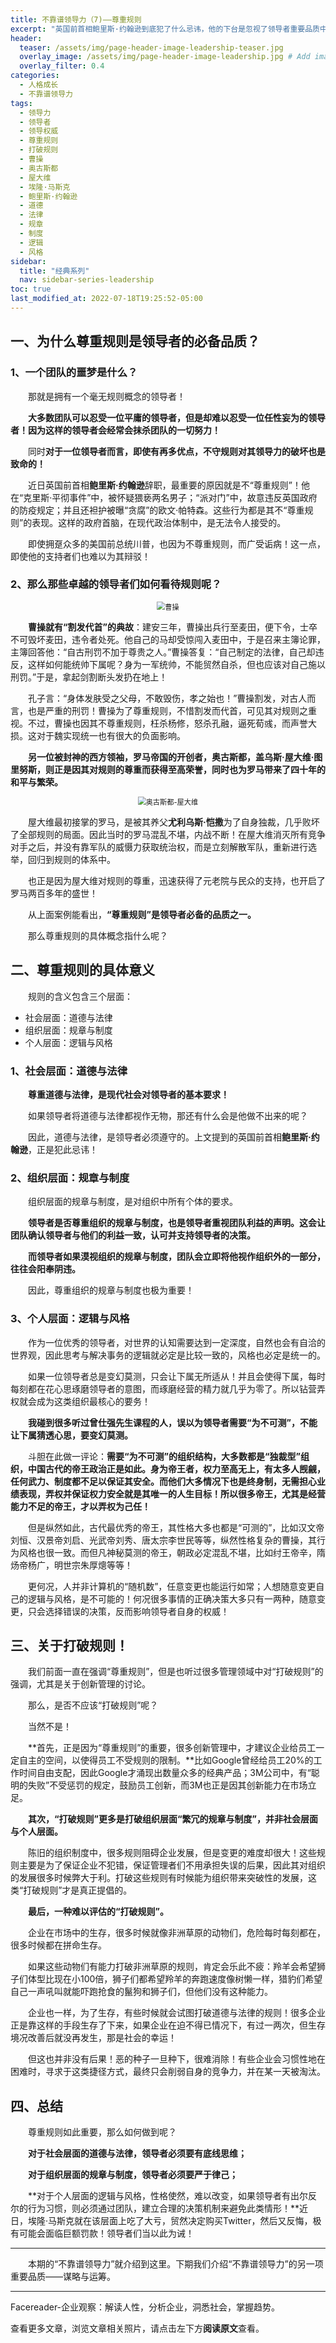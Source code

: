```yaml
---
title: 不靠谱领导力（7)——尊重规则
excerpt: "英国前首相鲍里斯·约翰逊到底犯了什么忌讳，他的下台是忽视了领导者重要品质中的哪一项？我们如何能不犯同样的失误呢？"
header:
  teaser: /assets/img/page-header-image-leadership-teaser.jpg
  overlay_image: /assets/img/page-header-image-leadership.jpg # Add image post (optional)
  overlay_filter: 0.4
categories:
  - 人格成长
  - 不靠谱领导力
tags: 
  - 领导力
  - 领导者
  - 领导权威
  - 尊重规则
  - 打破规则
  - 曹操
  - 奥古斯都
  - 屋大维
  - 埃隆·马斯克
  - 鲍里斯·约翰逊
  - 道德
  - 法律
  - 规章
  - 制度
  - 逻辑
  - 风格
sidebar:
  title: "经典系列"
  nav: sidebar-series-leadership
toc: true
last_modified_at: 2022-07-18T19:25:52-05:00
---
```


## 一、为什么尊重规则是领导者的必备品质？

### 1、一个团队的噩梦是什么？

&emsp;&emsp;那就是拥有一个毫无规则概念的领导者！

&emsp;&emsp;**大多数团队可以忍受一位平庸的领导者，但是却难以忍受一位任性妄为的领导者！因为这样的领导者会经常会抹杀团队的一切努力！**

&emsp;&emsp;同时**对于一位领导者而言，即使有再多优点，不守规则对其领导力的破坏也是致命的！**

&emsp;&emsp;近日英国前首相**鲍里斯·约翰逊**辞职，最重要的原因就是不“尊重规则”！他在“克里斯·平彻事件”中，被怀疑猥亵两名男子；“派对门”中，故意违反英国政府的防疫规定；并且还袒护被曝“贪腐”的欧文·帕特森。这些行为都是其不“尊重规则”的表现。这样的政府首脑，在现代政治体制中，是无法令人接受的。

&emsp;&emsp;即使拥趸众多的美国前总统川普，也因为不尊重规则，而广受诟病！这一点，即使他的支持者们也难以为其辩驳！

### 2、那么那些卓越的领导者们如何看待规则呢？

<div align=center><img src="https://cdn.jsdelivr.net/gh/kewtgh/PicSunflowers@main/img/2022/曹操.jpg" alt="曹操" style="zoom:80%;" /></div>

&emsp;&emsp;**曹操就有“割发代首”的典故**：建安三年，曹操出兵行至麦田，便下令，士卒不可毁坏麦田，违令者处死。他自己的马却受惊闯入麦田中，于是召来主簿论罪，主簿回答他：“自古刑罚不加于尊贵之人。”曹操答复：“自己制定的法律，自己却违反，这样如何能统帅下属呢？身为一军统帅，不能贸然自杀，但也应该对自己施以刑罚。”于是，拿起剑割断头发扔在地上！

&emsp;&emsp;孔子言：“身体发肤受之父母，不敢毁伤，孝之始也！”曹操割发，对古人而言，也是严重的刑罚！曹操为了尊重规则，不惜割发而代首，可见其对规则之重视。不过，曹操也因其不尊重规则，枉杀杨修，怒杀孔融，逼死荀彧，而声誉大损。这对于魏实现统一也有很大的负面影响。

&emsp;&emsp;**另一位被封神的西方领袖，罗马帝国的开创者，奥古斯都，盖乌斯·屋大维·图里努斯，则正是因其对规则的尊重而获得至高荣誉，同时也为罗马带来了四十年的和平与繁荣。**

<div align=center><img src="https://cdn.jsdelivr.net/gh/kewtgh/PicSunflowers@main/img/2022/奥古斯都-屋大维.jpg" alt="奥古斯都-屋大维" style="zoom:80%;" /></div>

&emsp;&emsp;屋大维最初接掌的罗马，是被其养父**尤利乌斯·恺撒**为了自身独裁，几乎败坏了全部规则的局面。因此当时的罗马混乱不堪，内战不断！在屋大维消灭所有竞争对手之后，并没有靠军队的威慑力获取统治权，而是立刻解散军队，重新进行选举，回归到规则的体系中。

&emsp;&emsp;也正是因为屋大维对规则的尊重，迅速获得了元老院与民众的支持，也开启了罗马两百多年的盛世！

&emsp;&emsp;从上面案例能看出，**“尊重规则”是领导者必备的品质之一。**

&emsp;&emsp;那么尊重规则的具体概念指什么呢？

## 二、尊重规则的具体意义

&emsp;&emsp;规则的含义包含三个层面：

- 社会层面：道德与法律
- 组织层面：规章与制度
- 个人层面：逻辑与风格

### 1、社会层面：道德与法律

&emsp;&emsp;**尊重道德与法律，是现代社会对领导者的基本要求！**

&emsp;&emsp;如果领导者将道德与法律都视作无物，那还有什么会是他做不出来的呢？

&emsp;&emsp;因此，道德与法律，是领导者必须遵守的。上文提到的英国前首相**鲍里斯·约翰逊**，正是犯此忌讳！

### 2、组织层面：规章与制度

&emsp;&emsp;组织层面的规章与制度，是对组织中所有个体的要求。

&emsp;&emsp;**领导者是否尊重组织的规章与制度，也是领导者重视团队利益的声明。这会让团队确认领导者与他们的利益一致，认可并支持领导者的决策。**

&emsp;&emsp;**而领导者如果漠视组织的规章与制度，团队会立即将他视作组织外的一部分，往往会阳奉阴违。**

&emsp;&emsp;因此，尊重组织的规章与制度也极为重要！

### 3、个人层面：逻辑与风格

&emsp;&emsp;作为一位优秀的领导者，对世界的认知需要达到一定深度，自然也会有自洽的世界观，因此思考与解决事务的逻辑就必定是比较一致的，风格也必定是统一的。

&emsp;&emsp;如果一位领导者总是变幻莫测，只会让下属无所适从！并且会使得下属，每时每刻都在花心思琢磨领导者的意图，而琢磨经营的精力就几乎为零了。所以钻营弄权就会成为这类组织最核心的要务！

&emsp;&emsp;**我碰到很多听过曾仕强先生课程的人，误以为领导者需要“为不可测”，不能让下属猜透心思，要变幻莫测。**

&emsp;&emsp;斗胆在此做一评论：**需要“为不可测”的组织结构，大多数都是“独裁型”组织，中国古代的帝王政治正是如此。身为帝王者，权力至高无上，有太多人觊觎，任何武力、制度都不足以保证其安全。而他们大多情况下也是终身制，无需担心业绩表现，弄权并保证权力安全就是其唯一的人生目标！所以很多帝王，尤其是经营能力不足的帝王，才以弄权为己任！**

&emsp;&emsp;但是纵然如此，古代最优秀的帝王，其性格大多也都是“可测的”，比如汉文帝刘恒、汉景帝刘启、光武帝刘秀、唐太宗李世民等等，纵然性格复杂的曹操，其行为风格也很一致。而但凡神秘莫测的帝王，朝政必定混乱不堪，比如纣王帝辛，隋炀帝杨广，明世宗朱厚熜等等！

&emsp;&emsp;更何况，人并非计算机的“随机数”，任意变更也能运行如常；人想随意变更自己的逻辑与风格，是不可能的！何况很多事情的正确决策大多只有一两种，随意变更，只会选择错误的决策，反而影响领导者自身的权威！

## 三、关于打破规则！

&emsp;&emsp;我们前面一直在强调“尊重规则”，但是也听过很多管理领域中对“打破规则”的强调，尤其是关于创新管理的讨论。

&emsp;&emsp;那么，是否不应该“打破规则”呢？

&emsp;&emsp;当然不是！

&emsp;&emsp;**首先，正是因为“尊重规则”的重要，很多创新管理中，才建议企业给员工一定自主的空间，以使得员工不受规则的限制。**比如Google曾经给员工20%的工作时间自由支配，因此Google才涌现出数量众多的经典产品；3M公司中，有“聪明的失败”不受惩罚的规定，鼓励员工创新，而3M也正是因其创新能力在市场立足。

&emsp;&emsp;**其次，“打破规则”更多是打破组织层面“繁冗的规章与制度”，并非社会层面与个人层面。**

&emsp;&emsp;陈旧的组织制度中，很多规则阻碍企业发展，但是变更的难度却很大！这些规则主要是为了保证企业不犯错，保证管理者们不用承担失误的后果，因此其对组织的发展很多时候弊大于利。打破这些规则有时候能为组织带来突破性的发展，这类“打破规则”才是真正提倡的。

&emsp;&emsp;**最后，一种难以评估的“打破规则”。**

&emsp;&emsp;企业在市场中的生存，很多时候就像非洲草原的动物们，危险每时每刻都在，很多时候都在拼命生存。

&emsp;&emsp;如果这些动物们有能力打破非洲草原的规则，肯定会乐此不疲：羚羊会希望狮子们体型比现在小100倍，狮子们都希望羚羊的奔跑速度像树懒一样，猎豹们希望自己一声吼叫就能吓跑抢食的鬣狗和狮子们，但他们没有这种能力。

&emsp;&emsp;企业也一样，为了生存，有些时候就会试图打破道德与法律的规则！很多企业正是靠这样的手段生存了下来，如果企业在迫不得已情况下，有过一两次，但生存境况改善后就没再发生，那是社会的幸运！

&emsp;&emsp;但这也并非没有后果！恶的种子一旦种下，很难消除！有些企业会习惯性地在困难时，寻求于这类捷径方式，最终只会削弱自身的竞争力，并在某一天被淘汰。

## 四、总结

&emsp;&emsp;尊重规则如此重要，那么如何做到呢？

&emsp;&emsp;**对于社会层面的道德与法律，领导者必须要有底线思维；**

&emsp;&emsp;**对于组织层面的规章与制度，领导者必须要严于律己；**

&emsp;&emsp;**对于个人层面的逻辑与风格，性格使然，难以改变，如果领导者有出尔反尔的行为习惯，则必须通过团队，建立合理的决策机制来避免此类情形！**近日，埃隆·马斯克就在该层面上吃了大亏，贸然决定购买Twitter，然后又反悔，极有可能会面临巨额罚款！领导者们当以此为诫！

---

&emsp;&emsp;本期的“不靠谱领导力”就介绍到这里。下期我们介绍“不靠谱领导力”的另一项重要品质——谋略与运筹。



---

Facereader-企业观察：解读人性，分析企业，洞悉社会，掌握趋势。

查看更多文章，浏览文章相关照片，请点击左下方**阅读原文**查看。
